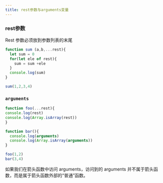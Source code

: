 ```yaml
---
title: rest参数与arguments变量
---
```


### rest参数
Rest 参数必须放到参数列表的末尾
```js
function sum (a,b,...rest){
  let sum = 0
  for(let ele of rest){
    sum = sum +ele
  }
  console.log(sum)
}

sum(1,2,3,4)
```

### `arguments`

```js
function foo(...rest){
console.log(rest)
console.log(Array.isArray(rest))
}

function bar(){
  console.log(arguments)
  console.log(Array.isArray(arguments))
}

foo(1,2)
bar(3,4)
```
如果我们在箭头函数中访问 arguments，访问到的 arguments 并不属于箭头函数，而是属于箭头函数外部的“普通”函数。